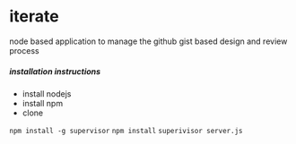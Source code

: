 iterate
=======

node based application to manage the github gist based design and review process


##### installation instructions
* install nodejs
* install npm
* clone

```npm install -g supervisor```
```npm install```
```superivisor server.js```
